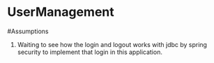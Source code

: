 # UserManagement

#Assumptions
1. Waiting to see how the login and logout works with jdbc by spring security to implement that login in this application.

